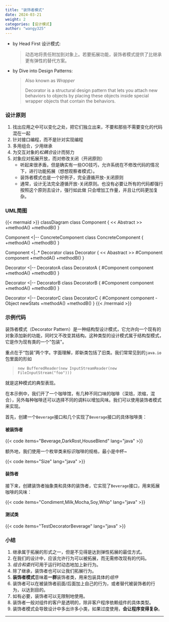 ```yaml
---
title: "装饰者模式"
date: 2024-03-21
weight: 2
categories: [设计模式]
author: "wangy325"
---
```


- by Head First 设计模式:
  > 动态地将责任附加到对象上。若要拓展功能，装饰者模式提供了比继承更有弹性的替代方案。

- by Dive into Design Patterns:
  > Also known as *Wrapper*
  >
  > Decorator is a structural design pattern that lets you attach new behaviors
    to objects by placing these objects inside special wrapper objects that
    contain the behaviors.

    <!--more-->

### 设计原则

1. 找出应用之中可以变化之处，把它们独立出来，不要和那些不需要变化的代码混在一起
2. 针对接口编程，而不是针对实现编程
3. 多用组合，少用继承
4. 为交互对象的*松耦合*设计而努力
5. 对象应对拓展开放，而对修改关闭（开闭原则）
   - 听起来很矛盾，但是确实有一些OO技巧，允许系统在不修改代码的情况下，进行功能拓展（想想观察者模式）。
   - 装饰者模式也是一个好例子，完全遵循开放-关闭原则
   - 通常，设计无法完全遵循开放-关闭原则。也没有必要让所有的代码都强行按照这个原则去设计，强行如此做
     只会增加工作量，并且让代码更加复杂。

### UML简图

{{< mermaid >}}
classDiagram
class Component {
  << Abstract >>
  +methodA()
  +methodB()
}

Component <|-- ConcreteComponent
class ConcreteComponent {
  +methodA()
  +methodB()
}

Component <|..* Decorator
class Decorator {
  << Abastract >>
  #Component component
  +methodA()
  +methodB()
}

Decorator <|-- DecoratorA
class DecoratorA {
  #Component component
  +methodA()
  +methodB()
}

Decorator <|-- DecoratorB
class DecoratorB {
  #Component component
  +methodA()
  +methodB()
}

Decorator <|-- DecoratorC
class DecoratorC {
  #Component component
  -Object newStats
  +methodA()
  +methodB()
}
{{< /mermaid >}}

### 示例代码

装饰者模式（Decorator Pattern）是一种结构型设计模式，它允许向一个现有的对象添加新的功能，同时又不改变其结构。这种类型的设计模式属于结构型模式，它是作为现有类的一个"包装"。

重点在于“包装”两个字。字面理解，即新类包括了旧类。我们常常见到的`java.io`包里面的形如

> `new BufferedReader(new InputStreamReader(new FileInputStream("foo")))`

就是这种模式的典型表现。

在本示例中，我们开了一个咖啡馆，有几种不同口味的咖啡（深焙，浓缩，混合），另外每种咖啡还可以选择不同的调料以增加风味。我们可以使用装饰者模式来实现。

首先，创建一个`Beverage`接口和几个实现了`Beverage`接口的具体咖啡类：

#### 被装饰者

{{< code items="Beverage,DarkRost,HouseBlend" lang="java" >}}

额外地，我们使用一个枚举类来标识咖啡的规格，最小是中杯~

{{< code items="Size" lang="java" >}}

#### 装饰者

接下来，创建装饰者抽象类和具体的装饰者，它实现了`Beverage`接口，用来拓展咖啡的风味：

{{< code items="Condiment,Milk,Mocha,Soy,Whip" lang="java" >}}

#### 测试类

{{< code items="TestDecoratorBeverage" lang="java" >}}

### 小结

1. 继承属于拓展的形式之一，但是不见得是达到弹性拓展的最佳方式。
2. 在我们的设计中，应该允许行为可以被拓展，而无需修改现有的代码。
3. *组合和委托*可用于运行时动态地加上新行为。
4. 除了继承，装饰者也可以让我们拓展行为。
5. **装饰者模式**意味着**一群**装饰者类，用来包装具体的*组件*
6. 装饰者可以在被装饰者前面/后面加上自己的行为，或者替代被装饰者的行为，以达到目的。
7. 如有必要，装饰者可以无限制地使用。
8. 装饰者一般对组件的客户是透明的，除非客户程序依赖组件的具体类型。
9. 装饰者模式会导致设计中多出许多小类，如果过度使用，**会让程序变得复杂**。

---
